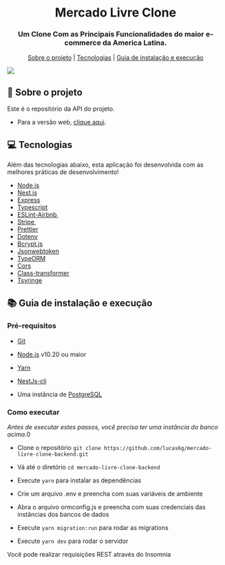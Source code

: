 <h1 align="center">
 Mercado Livre Clone 
</h1>

<h3 align="center">
Um Clone Com as Principais Funcionalidades do maior e-commerce da America Latina.
</h3>

<p align="center">
  <a href="#rocket-sobre-o-projeto">Sobre o projeto</a> | <a href="#computer-tecnologias">Tecnologias</a> | <a href="#books-guia-de-instalação-e-execução">Guia de instalação e execução</a> 
</p>

<img src="https://user-images.githubusercontent.com/54814274/140586879-19084ed6-8110-47ab-a506-f4a0154b520d.png">


## :rocket: Sobre o projeto

<p>Este é o repositório da API do projeto.</p>
<ul>
  <li>Para a versão web, <a href="https://github.com/lucas6g/mercado-livre-clone-front">clique aqui</a>.</li>
 
</ul>

## :computer: Tecnologias

Além das tecnologias abaixo, esta aplicação foi desenvolvida com as melhores práticas de desenvolvimento! 


    
- [Node.js](https://nodejs.org/en/)
- [Nest.js](https://docs.nestjs.com)
- [Express](https://expressjs.com/pt-br/)
- [Typescript](https://www.typescriptlang.org/)
- [ESLint-Airbnb](https://eslint.org/), 
- [Stripe](https://stripe.com/br/), 
- [Prettier](https://prettier.io/) 
- [Dotenv](https://github.com/motdotla/dotenv)
- [Bcrypt.js](https://github.com/dcodeIO/bcrypt.js/)
- [Jsonwebtoken](https://github.com/auth0/node-jsonwebtoken)
- [TypeORM](https://typeorm.io/#/)
- [Cors](https://github.com/expressjs/cors)
- [Class-transformer](https://github.com/typestack/class-transformer)
- [Tsyringe](https://github.com/microsoft/tsyringe)
## :books: Guia de instalação e execução

### Pré-requisitos

- [Git](https://git-scm.com/)
- [Node.js](https://nodejs.org/en/) v10.20 ou maior
- [Yarn](https://yarnpkg.com/)
- [NestJs-cli](https://docs.nestjs.com)

- Uma instância de [PostgreSQL](https://www.postgresql.org/)

### Como executar

<i>Antes de executar estes passos, você precisa ter uma instância do banco acima.</i>0

- Clone o repositório ```git clone https://github.com/lucas6g/mercado-livre-clone-backend.git```
- Vá até o diretório ```cd mercado-livre-clone-backend```
- Execute ```yarn``` para instalar as dependências
- Crie um arquivo .env e preencha com suas variáveis de ambiente

- Abra o arquivo ormconfig.js e preencha com suas credenciais das instâncias dos bancos de dados
- Execute ```yarn migration:run``` para rodar as migrations 
- Execute ```yarn dev``` para rodar o servidor

Você pode realizar requisições REST através do Insomnia



